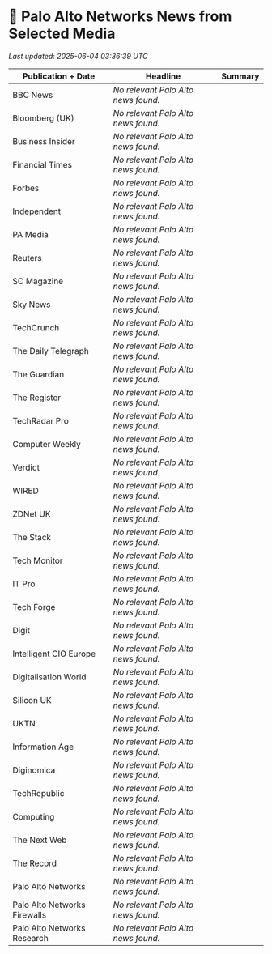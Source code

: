 # 📰 Palo Alto Networks News from Selected Media

_Last updated: 2025-06-04 03:36:39 UTC_

| Publication + Date | Headline | Summary |
|---|---|---|
| BBC News | _No relevant Palo Alto news found._ | |
| Bloomberg (UK) | _No relevant Palo Alto news found._ | |
| Business Insider | _No relevant Palo Alto news found._ | |
| Financial Times | _No relevant Palo Alto news found._ | |
| Forbes | _No relevant Palo Alto news found._ | |
| Independent | _No relevant Palo Alto news found._ | |
| PA Media | _No relevant Palo Alto news found._ | |
| Reuters | _No relevant Palo Alto news found._ | |
| SC Magazine | _No relevant Palo Alto news found._ | |
| Sky News | _No relevant Palo Alto news found._ | |
| TechCrunch | _No relevant Palo Alto news found._ | |
| The Daily Telegraph | _No relevant Palo Alto news found._ | |
| The Guardian | _No relevant Palo Alto news found._ | |
| The Register | _No relevant Palo Alto news found._ | |
| TechRadar Pro | _No relevant Palo Alto news found._ | |
| Computer Weekly | _No relevant Palo Alto news found._ | |
| Verdict | _No relevant Palo Alto news found._ | |
| WIRED | _No relevant Palo Alto news found._ | |
| ZDNet UK | _No relevant Palo Alto news found._ | |
| The Stack | _No relevant Palo Alto news found._ | |
| Tech Monitor | _No relevant Palo Alto news found._ | |
| IT Pro | _No relevant Palo Alto news found._ | |
| Tech Forge | _No relevant Palo Alto news found._ | |
| Digit | _No relevant Palo Alto news found._ | |
| Intelligent CIO Europe | _No relevant Palo Alto news found._ | |
| Digitalisation World | _No relevant Palo Alto news found._ | |
| Silicon UK | _No relevant Palo Alto news found._ | |
| UKTN | _No relevant Palo Alto news found._ | |
| Information Age | _No relevant Palo Alto news found._ | |
| Diginomica | _No relevant Palo Alto news found._ | |
| TechRepublic | _No relevant Palo Alto news found._ | |
| Computing | _No relevant Palo Alto news found._ | |
| The Next Web | _No relevant Palo Alto news found._ | |
| The Record | _No relevant Palo Alto news found._ | |
| Palo Alto Networks | _No relevant Palo Alto news found._ | |
| Palo Alto Networks Firewalls | _No relevant Palo Alto news found._ | |
| Palo Alto Networks Research | _No relevant Palo Alto news found._ | |
